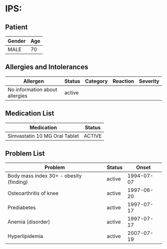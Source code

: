 # IPS:

## Patient

|Gender|Age|
|---|---|
|MALE|70|

## Allergies and Intolerances

|Allergen|Status|Category|Reaction|Severity|
|---|---|---|---|---|
|No information about allergies|active||||

## Medication List

|Medication|Status|
|---|---|
|Simvastatin 10 MG Oral Tablet|ACTIVE|

## Problem List

|Problem|Status|Onset|
|---|---|---|
|Body mass index 30+ - obesity (finding)|active|1994-07-07|
|Osteoarthritis of knee|active|1997-06-20|
|Prediabetes|active|1997-07-17|
|Anemia (disorder)|active|1997-07-17|
|Hyperlipidemia|active|2007-07-19|
